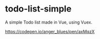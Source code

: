 # todo-list-simple

A simple Todo list made in Vue, using Vuex.

https://codepen.io/anger_blues/pen/axMqzX

